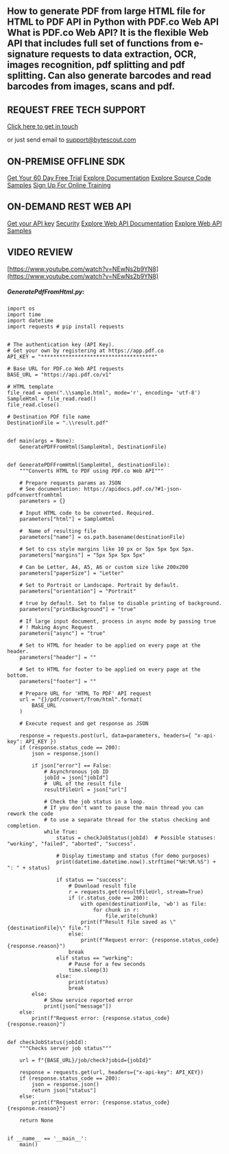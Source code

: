 ## How to generate PDF from large HTML file for HTML to PDF API in Python with PDF.co Web API What is PDF.co Web API? It is the flexible Web API that includes full set of functions from e-signature requests to data extraction, OCR, images recognition, pdf splitting and pdf splitting. Can also generate barcodes and read barcodes from images, scans and pdf.

## REQUEST FREE TECH SUPPORT

[Click here to get in touch](https://bytescout.zendesk.com/hc/en-us/requests/new?subject=PDF.co%20Web%20API%20Question)

or just send email to [support@bytescout.com](mailto:support@bytescout.com?subject=PDF.co%20Web%20API%20Question) 

## ON-PREMISE OFFLINE SDK 

[Get Your 60 Day Free Trial](https://bytescout.com/download/web-installer?utm_source=github-readme)
[Explore Documentation](https://bytescout.com/documentation/index.html?utm_source=github-readme)
[Explore Source Code Samples](https://github.com/bytescout/ByteScout-SDK-SourceCode/)
[Sign Up For Online Training](https://academy.bytescout.com/)


## ON-DEMAND REST WEB API

[Get your API key](https://app.pdf.co/signup?utm_source=github-readme)
[Security](https://pdf.co/security)
[Explore Web API Documentation](https://apidocs.pdf.co?utm_source=github-readme)
[Explore Web API Samples](https://github.com/bytescout/ByteScout-SDK-SourceCode/tree/master/PDF.co%20Web%20API)

## VIDEO REVIEW

[https://www.youtube.com/watch?v=NEwNs2b9YN8](https://www.youtube.com/watch?v=NEwNs2b9YN8)




<!-- code block begin -->

##### **GeneratePdfFromHtml.py:**
    
```
import os
import time
import datetime
import requests # pip install requests


# The authentication key (API Key).
# Get your own by registering at https://app.pdf.co
API_KEY = "*************************************"

# Base URL for PDF.co Web API requests
BASE_URL = "https://api.pdf.co/v1"

# HTML template
file_read = open(".\\sample.html", mode='r', encoding= 'utf-8')
SampleHtml = file_read.read()
file_read.close()

# Destination PDF file name
DestinationFile = ".\\result.pdf"


def main(args = None):
    GeneratePDFFromHtml(SampleHtml, DestinationFile)


def GeneratePDFFromHtml(SampleHtml, destinationFile):
    """Converts HTML to PDF using PDF.co Web API"""

    # Prepare requests params as JSON
    # See documentation: https://apidocs.pdf.co/?#1-json-pdfconvertfromhtml
    parameters = {}

    # Input HTML code to be converted. Required.
    parameters["html"] = SampleHtml

    #  Name of resulting file
    parameters["name"] = os.path.basename(destinationFile)

    # Set to css style margins like 10 px or 5px 5px 5px 5px.
    parameters["margins"] = "5px 5px 5px 5px"

    # Can be Letter, A4, A5, A6 or custom size like 200x200
    parameters["paperSize"] = "Letter"

    # Set to Portrait or Landscape. Portrait by default.
    parameters["orientation"] = "Portrait"

    # true by default. Set to false to disable printing of background.
    parameters["printBackground"] = "true"

    # If large input document, process in async mode by passing true
    # ! Making Async Request
    parameters["async"] = "true"

    # Set to HTML for header to be applied on every page at the header.
    parameters["header"] = ""

    # Set to HTML for footer to be applied on every page at the bottom.
    parameters["footer"] = ""

    # Prepare URL for 'HTML To PDF' API request
    url = "{}/pdf/convert/from/html".format(
        BASE_URL
    )

    # Execute request and get response as JSON

    response = requests.post(url, data=parameters, headers={ "x-api-key": API_KEY })
    if (response.status_code == 200):
        json = response.json()

        if json["error"] == False:
            # Asynchronous job ID
            jobId = json["jobId"]
            #  URL of the result file
            resultFileUrl = json["url"]

            # Check the job status in a loop.
            # If you don't want to pause the main thread you can rework the code
            # to use a separate thread for the status checking and completion.
            while True:
                status = checkJobStatus(jobId)  # Possible statuses: "working", "failed", "aborted", "success".

                # Display timestamp and status (for demo purposes)
                print(datetime.datetime.now().strftime("%H:%M.%S") + ": " + status)

                if status == "success":
                    # Download result file
                    r = requests.get(resultFileUrl, stream=True)
                    if (r.status_code == 200):
                        with open(destinationFile, 'wb') as file:
                            for chunk in r:
                                file.write(chunk)
                        print(f"Result file saved as \"{destinationFile}\" file.")
                    else:
                        print(f"Request error: {response.status_code} {response.reason}")
                    break
                elif status == "working":
                    # Pause for a few seconds
                    time.sleep(3)
                else:
                    print(status)
                    break
        else:
            # Show service reported error
            print(json["message"])
    else:
        print(f"Request error: {response.status_code} {response.reason}")


def checkJobStatus(jobId):
    """Checks server job status"""

    url = f"{BASE_URL}/job/check?jobid={jobId}"

    response = requests.get(url, headers={"x-api-key": API_KEY})
    if (response.status_code == 200):
        json = response.json()
        return json["status"]
    else:
        print(f"Request error: {response.status_code} {response.reason}")

    return None


if __name__ == '__main__':
    main()
```

<!-- code block end -->